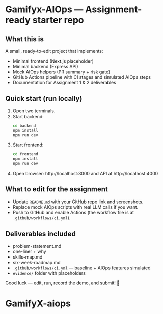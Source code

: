 # Gamifyx-AIOps — Assignment-ready starter repo

## What this is
A small, ready-to-edit project that implements:
- Minimal frontend (Next.js placeholder)
- Minimal backend (Express API)
- Mock AIOps helpers (PR summary + risk gate)
- GitHub Actions pipeline with CI stages and simulated AIOps steps
- Documentation for Assignment 1 & 2 deliverables

## Quick start (run locally)
1. Open two terminals.
2. Start backend:
   ```bash
   cd backend
   npm install
   npm run dev
   ```
3. Start frontend:
   ```bash
   cd frontend
   npm install
   npm run dev
   ```
4. Open browser: http://localhost:3000 and API at http://localhost:4000

## What to edit for the assignment
- Update `README.md` with your GitHub repo link and screenshots.
- Replace mock AIOps scripts with real LLM calls if you want.
- Push to GitHub and enable Actions (the workflow file is at `.github/workflows/ci.yml`).

## Deliverables included
- problem-statement.md
- one-liner + why
- skills-map.md
- six-week-roadmap.md
- `.github/workflows/ci.yml` — baseline + AIOps features simulated
- `evidence/` folder with placeholders

Good luck — edit, run, record the demo, and submit! 🚀
# GamifyX-aiops
